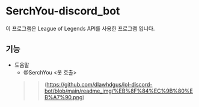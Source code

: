 # SerchYou-discord_bot

이 프로그램은 League of Legends API를 사용한 프로그램 입니다.

## 기능

* 도움말
    * @SerchYou <봇 호출>
    >>(https://github.com/dlawhdgus/lol-discord-bot/blob/main/readme_img/%EB%8F%84%EC%9B%80%EB%A7%90.png)